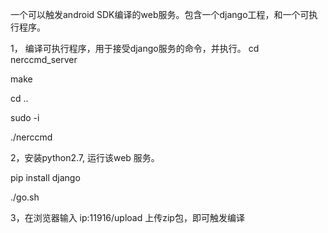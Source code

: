 一个可以触发android SDK编译的web服务。包含一个django工程，和一个可执行程序。

1， 编译可执行程序，用于接受django服务的命令，并执行。
cd nerccmd_server

make

cd ..

sudo -i

./nerccmd

2，安装python2.7, 运行该web 服务。

pip install django

./go.sh


3，在浏览器输入 ip:11916/upload 上传zip包，即可触发编译

